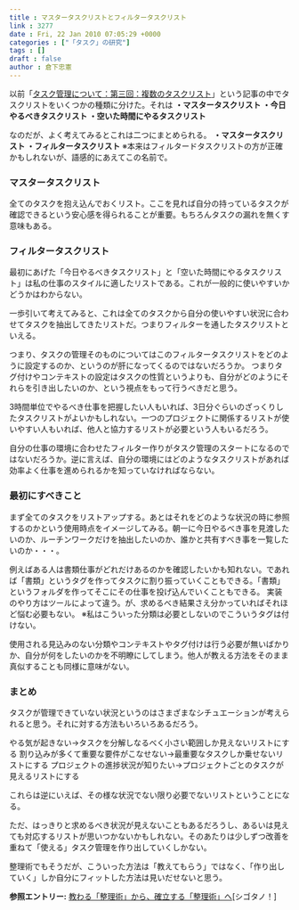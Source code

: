 ```yaml
---
title : マスタータスクリストとフィルタータスクリスト
link : 3277
date : Fri, 22 Jan 2010 07:05:29 +0000
categories : ["「タスク」の研究"]
tags : []
draft : false
author : 倉下忠憲
---
```


以前「<a href="https://rashita.net/blog/?tag=%e3%82%bf%e3%82%b9%e3%82%af%e7%ae%a1%e7%90%86">タスク管理について：第三回：複数のタスクリスト</a>」という記事の中でタスクリストをいくつかの種類に分けた。それは
<strong>
・マスタータスクリスト
・今日やるべきタスクリスト
・空いた時間にやるタスクリスト</strong>

なのだが、よく考えてみるとこれは二つにまとめられる。
<strong>
・マスタータスクリスト
・フィルタータスクリスト</strong>
※本来はフィルタードタスクリストの方が正確かもしれないが、語感的にあえてこの名前で。

<h3>マスタータスクリスト</h3>
全てのタスクを抱え込んでおくリスト。ここを見れば自分の持っているタスクが確認できるという安心感を得られることが重要。もちろんタスクの漏れを無くす意味もある。

<h3>フィルタータスクリスト</h3>
最初にあげた「今日やるべきタスクリスト」と「空いた時間にやるタスクリスト」は私の仕事のスタイルに適したリストである。これが一般的に使いやすいかどうかはわからない。

一歩引いて考えてみると、これは全てのタスクから自分の使いやすい状況に合わせてタスクを抽出してきたリストだ。つまりフィルターを通したタスクリストといえる。

つまり、タスクの管理そのものについてはこのフィルタータスクリストをどのように設定するのか、というのが肝になってくるのではないだろうか。
つまりタグ付けやコンテキストの設定はタスクの性質というよりも、自分がどのようにそれらを引き出したいのか、という視点をもって行うべきだと思う。

3時間単位でやるべき仕事を把握したい人もいれば、3日分ぐらいのざっくりしたタスクリストがよいかもしれない。一つのプロジェクトに関係するリストが使いやすい人もいれば、他人と協力するリストが必要という人もいるだろう。

自分の仕事の環境に合わせたフィルター作りがタスク管理のスタートになるのではないだろうか。逆に言えば、自分の環境にはどのようなタスクリストがあれば効率よく仕事を進められるかを知っていなければならない。

<h3>最初にすべきこと</h3>
まず全てのタスクをリストアップする。あとはそれをどのような状況の時に参照するのかという使用時点をイメージしてみる。朝一に今日やるべき事を見渡したいのか、ルーチンワークだけを抽出したいのか、誰かと共有すべき事を一覧したいのか・・・。

例えばある人は書類仕事がどれだけあるのかを確認したいかも知れない。であれば「書類」というタグを作ってタスクに割り振っていくこともできる。「書類」というフォルダを作ってそこにその仕事を投げ込んでいくこともできる。
実装のやり方はツールによって違う。が、求めるべき結果さえ分かっていればそれほど悩む必要もない。
※私はこういった分類は必要としないのでこういうタグは付けない。

使用される見込みのない分類やコンテキストやタグ付けは行う必要が無いばかりか、自分が何をしたいのかを不明瞭にしてしまう。他人が教える方法をそのまま真似することも同様に意味がない。

<h3>まとめ</h3>
タスクが管理できていない状況というのはさまざまなシチュエーションが考えられると思う。それに対する方法もいろいろあるだろう。

やる気が起きない→タスクを分解しなるべく小さい範囲しか見えないリストにする
割り込みが多くて重要な要件がこなせない→最重要なタスクしか乗せないリストにする
プロジェクトの進捗状況が知りたい→プロジェクトごとのタスクが見えるリストにする

これらは逆にいえば、その様な状況でない限り必要でないリストということになる。

ただ、はっきりと求めるべき状況が見えないこともあるだろうし、あるいは見えても対応するリストが思いつかないかもしれない。そのあたりは少しずつ改善を重ねて「使える」タスク管理を作り出していくしかない。

整理術でもそうだが、こういった方法は「教えてもらう」ではなく、「作り出していく」しか自分にフィットした方法は見いだせないと思う。

<strong>参照エントリー:</strong>
<a href="http://cyblog.jp/modules/weblogs/3029">教わる「整理術」から、確立する「整理術」へ</a>[シゴタノ！]




